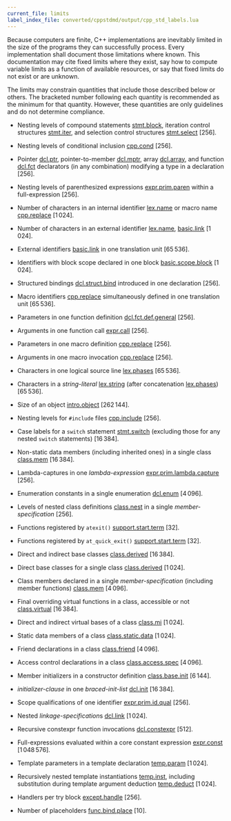 ```yaml
---
current_file: limits
label_index_file: converted/cppstdmd/output/cpp_std_labels.lua
---
```


Because computers are finite, C++ implementations are inevitably limited
in the size of the programs they can successfully process. Every
implementation shall document those limitations where known. This
documentation may cite fixed limits where they exist, say how to compute
variable limits as a function of available resources, or say that fixed
limits do not exist or are unknown.

The limits may constrain quantities that include those described below
or others. The bracketed number following each quantity is recommended
as the minimum for that quantity. However, these quantities are only
guidelines and do not determine compliance.

- Nesting levels of compound statements [stmt.block], iteration control
  structures [stmt.iter], and selection control structures [stmt.select]
  \[256\].

- Nesting levels of conditional inclusion [cpp.cond] \[256\].

- Pointer [dcl.ptr], pointer-to-member [dcl.mptr], array [dcl.array],
  and function [dcl.fct] declarators (in any combination) modifying a
  type in a declaration \[256\].

- Nesting levels of parenthesized expressions [expr.prim.paren] within a
  full-expression \[256\].

- Number of characters in an internal identifier [lex.name] or macro
  name [cpp.replace] \[1 024\].

- Number of characters in an external identifier
  [lex.name], [basic.link] \[1 024\].

- External identifiers [basic.link] in one translation unit \[65 536\].

- Identifiers with block scope declared in one block [basic.scope.block]
  \[1 024\].

- Structured bindings [dcl.struct.bind] introduced in one declaration
  \[256\].

- Macro identifiers [cpp.replace] simultaneously defined in one
  translation unit \[65 536\].

- Parameters in one function definition [dcl.fct.def.general] \[256\].

- Arguments in one function call [expr.call] \[256\].

- Parameters in one macro definition [cpp.replace] \[256\].

- Arguments in one macro invocation [cpp.replace] \[256\].

- Characters in one logical source line [lex.phases] \[65 536\].

- Characters in a *string-literal* [lex.string] (after concatenation
  [lex.phases]) \[65 536\].

- Size of an object [intro.object] \[262 144\].

- Nesting levels for `#include` files [cpp.include] \[256\].

- Case labels for a `switch` statement [stmt.switch] (excluding those
  for any nested `switch` statements) \[16 384\].

- Non-static data members (including inherited ones) in a single class
  [class.mem] \[16 384\].

- Lambda-captures in one *lambda-expression* [expr.prim.lambda.capture]
  \[256\].

- Enumeration constants in a single enumeration [dcl.enum] \[4 096\].

- Levels of nested class definitions [class.nest] in a single
  *member-specification* \[256\].

- Functions registered by `atexit()` [support.start.term] \[32\].

- Functions registered by `at_quick_exit()` [support.start.term] \[32\].

- Direct and indirect base classes [class.derived] \[16 384\].

- Direct base classes for a single class [class.derived] \[1 024\].

- Class members declared in a single *member-specification* (including
  member functions) [class.mem] \[4 096\].

- Final overriding virtual functions in a class, accessible or not
  [class.virtual] \[16 384\].

- Direct and indirect virtual bases of a class [class.mi] \[1 024\].

- Static data members of a class [class.static.data] \[1 024\].

- Friend declarations in a class [class.friend] \[4 096\].

- Access control declarations in a class [class.access.spec] \[4 096\].

- Member initializers in a constructor definition [class.base.init]
  \[6 144\].

- *initializer-clause* in one *braced-init-list* [dcl.init] \[16 384\].

- Scope qualifications of one identifier [expr.prim.id.qual] \[256\].

- Nested *linkage-specification*s [dcl.link] \[1 024\].

- Recursive constexpr function invocations [dcl.constexpr] \[512\].

- Full-expressions evaluated within a core constant expression
  [expr.const] \[1 048 576\].

- Template parameters in a template declaration [temp.param] \[1 024\].

- Recursively nested template instantiations [temp.inst], including
  substitution during template argument deduction [temp.deduct]
  \[1 024\].

- Handlers per try block [except.handle] \[256\].

- Number of placeholders [func.bind.place] \[10\].

<!-- Link reference definitions -->
[basic.link]: basic.md#basic.link
[basic.scope.block]: basic.md#basic.scope.block
[class.access.spec]: class.md#class.access.spec
[class.base.init]: class.md#class.base.init
[class.derived]: class.md#class.derived
[class.friend]: class.md#class.friend
[class.mem]: class.md#class.mem
[class.mi]: class.md#class.mi
[class.nest]: class.md#class.nest
[class.static.data]: class.md#class.static.data
[class.virtual]: class.md#class.virtual
[cpp.cond]: cpp.md#cpp.cond
[cpp.include]: cpp.md#cpp.include
[cpp.replace]: cpp.md#cpp.replace
[dcl.array]: dcl.md#dcl.array
[dcl.constexpr]: dcl.md#dcl.constexpr
[dcl.enum]: dcl.md#dcl.enum
[dcl.fct]: dcl.md#dcl.fct
[dcl.fct.def.general]: dcl.md#dcl.fct.def.general
[dcl.init]: dcl.md#dcl.init
[dcl.link]: dcl.md#dcl.link
[dcl.mptr]: dcl.md#dcl.mptr
[dcl.ptr]: dcl.md#dcl.ptr
[dcl.struct.bind]: dcl.md#dcl.struct.bind
[except.handle]: except.md#except.handle
[expr.call]: expr.md#expr.call
[expr.const]: expr.md#expr.const
[expr.prim.id.qual]: expr.md#expr.prim.id.qual
[expr.prim.lambda.capture]: expr.md#expr.prim.lambda.capture
[expr.prim.paren]: expr.md#expr.prim.paren
[func.bind.place]: utilities.md#func.bind.place
[intro.object]: basic.md#intro.object
[lex.name]: lex.md#lex.name
[lex.phases]: lex.md#lex.phases
[lex.string]: lex.md#lex.string
[stmt.block]: stmt.md#stmt.block
[stmt.iter]: stmt.md#stmt.iter
[stmt.select]: stmt.md#stmt.select
[stmt.switch]: stmt.md#stmt.switch
[support.start.term]: support.md#support.start.term
[temp.deduct]: temp.md#temp.deduct
[temp.inst]: temp.md#temp.inst
[temp.param]: temp.md#temp.param
